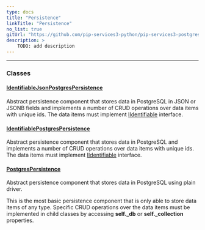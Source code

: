 ```yaml
---
type: docs
title: "Persistence"
linkTitle: "Persistence"
no_list: true
gitUrl: "https://github.com/pip-services3-python/pip-services3-postgres-python"
description: >
    TODO: add description
---
```

---

<div class="module-body"> 

### Classes

#### [IdentifiableJsonPostgresPersistence](identifiable_json_postgres_persistence)
Abstract persistence component that stores data in PostgreSQL in JSON or JSONB fields
and implements a number of CRUD operations over data items with unique ids.
The data items must implement [IIdentifiable](../../../commons/data/iidentifiable) interface.


#### [IdentifiablePostgresPersistence](identifiable_postgres_persistence)
Abstract persistence component that stores data in PostgreSQL
and implements a number of CRUD operations over data items with unique ids.
The data items must implement [IIdentifiable](../../../commons/data/iidentifiable) interface.

#### [PostgresPersistence](postgres_persistence)
Abstract persistence component that stores data in PostgreSQL using plain driver.

This is the most basic persistence component that is only
able to store data items of any type. Specific CRUD operations
over the data items must be implemented in child classes by
accessing **self._db** or **self._collection** properties.

</div>